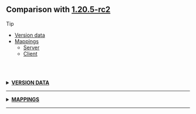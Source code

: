 ## Comparison with [1.20.5-rc2](https://github.com/PixiGeko/Minecraft-generated-data/tree/1.20.5-rc2)

> [!TIP]
> - [Version data](#version-data)
> - [Mappings](#mappings)
>   - [Server](#server-mappings)
>   - [Client](#client-mappings)

<br/><br/>
<details><summary><b><ins>VERSION DATA</ins></b><a name="version-data"></a></summary>
<br/>
<table><tr><th></th><th align="left">1.20.5-rc2</th><th>1.20.5-rc3</th></tr><tr><td>World version</td><td><pre>3835</pre></td><td><pre>3836</pre></td></tr><tr><td>Protocol version</td><td><pre>1073742014</pre></td><td><pre>1073742015</pre></td></tr></table>
</details>
<hr/>
<details><summary><b><ins>MAPPINGS</ins></b><a name="mappings"></a></summary>
<br/>
<h2>Server<a name="server-mappings"></a></h2>
<details>
<summary>
Changes
</summary>

```
XXX.minecraft.core.MappedRegistry +1P
```

</details>
<h2>Client<a name="client-mappings"></a></h2>
<details>
<summary>
Changes
</summary>

```
XXX.minecraft.core.MappedRegistry +1P
```

</details>
</details>
<hr/>